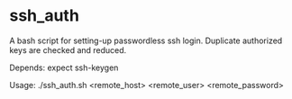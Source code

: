 # ssh_auth

A bash script for setting-up passwordless ssh login. Duplicate authorized keys are checked and reduced.

Depends: expect ssh-keygen

Usage: ./ssh_auth.sh <remote_host> <remote_user> <remote_password>

